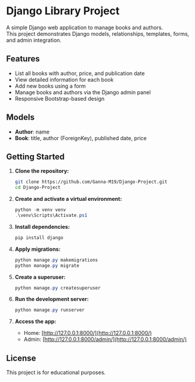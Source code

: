 # Django Library Project

A simple Django web application to manage books and authors.  
This project demonstrates Django models, relationships, templates, forms, and admin integration.

## Features

- List all books with author, price, and publication date
- View detailed information for each book
- Add new books using a form
- Manage books and authors via the Django admin panel
- Responsive Bootstrap-based design

## Models

- **Author**: name
- **Book**: title, author (ForeignKey), published date, price

## Getting Started

1. **Clone the repository:**
   ```bash
   git clone https://github.com/Ganna-M19/Django-Project.git
   cd Django-Project
   ```

2. **Create and activate a virtual environment:**
   ```powershell
   python -m venv venv
   .\venv\Scripts\Activate.ps1
   ```

3. **Install dependencies:**
   ```powershell
   pip install django
   ```

4. **Apply migrations:**
   ```powershell
   python manage.py makemigrations
   python manage.py migrate
   ```

5. **Create a superuser:**
   ```powershell
   python manage.py createsuperuser
   ```

6. **Run the development server:**
   ```powershell
   python manage.py runserver
   ```

7. **Access the app:**
   - Home: [http://127.0.0.1:8000/](http://127.0.0.1:8000/)
   - Admin: [http://127.0.0.1:8000/admin/](http://127.0.0.1:8000/admin/)

## License

This project is for educational purposes.
